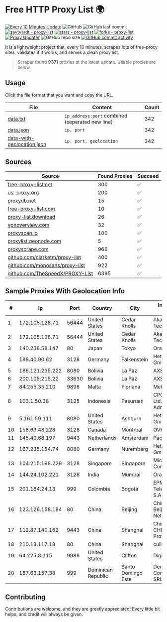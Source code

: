 
# Free HTTP Proxy List 🌍

[![Every 10 Minutes Update](https://github.com/mertguvencli/http-proxy-list/actions/workflows/main.yml/badge.svg?branch=main)](https://github.com/mertguvencli/http-proxy-list/actions/workflows/main.yml)
![GitHub](https://img.shields.io/github/license/mertguvencli/http-proxy-list)
![GitHub last commit](https://img.shields.io/github/last-commit/mertguvencli/http-proxy-list)
[![zevtyardt - proxy-list](https://img.shields.io/static/v1?label=zevtyardt&message=proxy-list&color=blue&logo=github)](https://github.com/zevtyardt/proxy-list "Go to GitHub repo")
[![stars - proxy-list](https://img.shields.io/github/stars/zevtyardt/proxy-list?style=social)](https://github.com/zevtyardt/proxy-list)
[![forks - proxy-list](https://img.shields.io/github/forks/zevtyardt/proxy-list?style=social)](https://github.com/zevtyardt/proxy-list)
[![Proxy Updater](https://github.com/zevtyardt/proxy-list/workflows/Proxy%20Updater/badge.svg)](https://github.com/zevtyardt/proxy-list/actions?query=workflow:"Proxy+Updater")
![GitHub repo size](https://img.shields.io/github/repo-size/zevtyardt/proxy-list)
[![GitHub commit activity](https://img.shields.io/github/commit-activity/m/zevtyardt/proxy-list?logo=commits)](https://github.com/zevtyardt/proxy-list/commits/main)

It is a lightweight project that, every 10 minutes, scrapes lots of free-proxy sites, validates if it works, and serves a clean proxy list.

> Scraper found **9371** proxies at the latest update. Usable proxies are below.

## Usage

Click the file format that you want and copy the URL.

|File|Content|Count|
|----|-------|-----|
|[data.txt](https://raw.githubusercontent.com/mertguvencli/http-proxy-list/main/proxy-list/data.txt)|`ip_address:port` combined (seperated new line)|342|
|[data.json](https://raw.githubusercontent.com/mertguvencli/http-proxy-list/main/proxy-list/data.json)|`ip, port`|342|
|[data-with-geolocation.json](https://raw.githubusercontent.com/mertguvencli/http-proxy-list/main/proxy-list/data-with-geolocation.json)|`ip, port, geolocation`|342|

## Sources

|Source|Found Proxies|Succeed|
|------|-------------|-------|
|[free-proxy-list.net](https://free-proxy-list.net)|300|✅|
|[us-proxy.org](https://www.us-proxy.org)|200|✅|
|[proxydb.net](http://proxydb.net)|15|✅|
|[free-proxy-list.com](https://free-proxy-list.com/?page=&port=&type%5B%5D=http&type%5B%5D=https&up_time=0&search=Search)|10|✅|
|[proxy-list.download](https://www.proxy-list.download/HTTP)|26|✅|
|[vpnoverview.com](https://vpnoverview.com/privacy/anonymous-browsing/free-proxy-servers)|32|✅|
|[proxyscan.io](https://www.proxyscan.io)|100|✅|
|[proxylist.geonode.com](https://proxylist.geonode.com/api/proxy-list?limit=300&page=1&sort_by=lastChecked&sort_type=desc&protocols=http,https)|5|✅|
|[proxyscrape.com](https://api.proxyscrape.com/v2/?request=displayproxies&protocol=http&timeout=10000&country=all&ssl=all&anonymity=all)|966|✅|
|[github.com/clarketm/proxy-list](https://raw.githubusercontent.com/clarketm/proxy-list/master/proxy-list-raw.txt)|400|✅|
|[github.com/monosans/proxy-list](https://raw.githubusercontent.com/monosans/proxy-list/main/proxies/http.txt)|922|✅|
|[github.com/TheSpeedX/PROXY-List](https://raw.githubusercontent.com/TheSpeedX/PROXY-List/master/http.txt)|6395|✅|


## Sample Proxies With Geolocation Info

|#|Ip|Port|Country|City|Internet Service Provider|
|-|--|----|-------|----|-------------------------|
|1|172.105.128.71|56444|United States|Cedar Knolls|Akamai Technologies|
|2|172.105.128.71|56444|United States|Cedar Knolls|Akamai Technologies|
|3|140.238.58.147|80|Japan|Tokyo|Oracle Corporation|
|4|188.40.90.62|3128|Germany|Falkenstein|Hetzner Online GmbH|
|5|186.121.235.222|8080|Bolivia|La Paz|AXS Bolivia S. A.|
|6|200.105.215.22|33630|Bolivia|La Paz|AXS Bolivia S. A.|
|7|84.255.35.210|9898|Malta|Floriana|Melita plc|
|8|103.1.50.38|3125|Indonesia|Pasuruan|CPCNet Hong Kong Ltd. - IP Administrator|
|9|5.161.59.111|8080|United States|Ashburn|Hetzner Online GmbH|
|10|158.69.48.228|3128|Canada|Montreal|OVH SAS|
|11|145.40.68.197|9443|Netherlands|Amsterdam|Packet Host, Inc.|
|12|167.235.154.74|8080|Germany|Nuremberg|Hetzner Online GmbH|
|13|104.215.198.229|3128|Singapore|Singapore|Microsoft Corporation|
|14|144.24.102.221|3128|India|Mumbai|Oracle Corporation|
|15|201.184.24.13|999|Colombia|Bogotá|EPM Telecomunicaciones S.A. E.S.P.|
|16|123.126.158.184|80|China|Beijing|China Unicom Beijing Province Network|
|17|112.87.140.162|9443|China|Shanghai|China Unicom CHINA169 Jiangsu Province Network|
|18|210.13.117.18|80|China|Shanghai|cuii shanghai|
|19|64.225.8.115|9988|United States|Clifton|DigitalOcean, LLC|
|20|187.63.157.38|999|Dominican Republic|Santo Domingo Este|Derivalnet Y Comunicaciones SRL|



## Contributing

Contributions are welcome, and they are greatly appreciated! Every
little bit helps, and credit will always be given.

